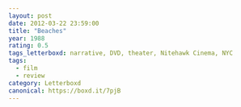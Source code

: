 ```yaml
---
layout: post 
date: 2012-03-22 23:59:00
title: "Beaches"
year: 1988
rating: 0.5
tags_letterboxd: narrative, DVD, theater, Nitehawk Cinema, NYC
tags:
  - film
  - review
category: Letterboxd
canonical: https://boxd.it/7pjB
---
```

